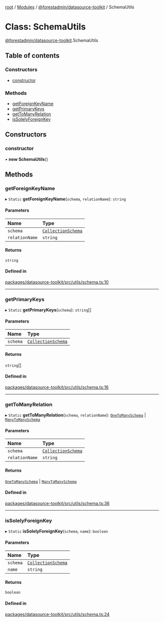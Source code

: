 [root](../README.md) / [Modules](../modules.md) / [@forestadmin/datasource-toolkit](../modules/forestadmin_datasource_toolkit.md) / SchemaUtils

# Class: SchemaUtils

[@forestadmin/datasource-toolkit](../modules/forestadmin_datasource_toolkit.md).SchemaUtils

## Table of contents

### Constructors

- [constructor](forestadmin_datasource_toolkit.SchemaUtils.md#constructor)

### Methods

- [getForeignKeyName](forestadmin_datasource_toolkit.SchemaUtils.md#getforeignkeyname)
- [getPrimaryKeys](forestadmin_datasource_toolkit.SchemaUtils.md#getprimarykeys)
- [getToManyRelation](forestadmin_datasource_toolkit.SchemaUtils.md#gettomanyrelation)
- [isSolelyForeignKey](forestadmin_datasource_toolkit.SchemaUtils.md#issolelyforeignkey)

## Constructors

### constructor

• **new SchemaUtils**()

## Methods

### getForeignKeyName

▸ `Static` **getForeignKeyName**(`schema`, `relationName`): `string`

#### Parameters

| Name | Type |
| :------ | :------ |
| `schema` | [`CollectionSchema`](../modules/forestadmin_datasource_toolkit.md#collectionschema) |
| `relationName` | `string` |

#### Returns

`string`

#### Defined in

[packages/datasource-toolkit/src/utils/schema.ts:10](https://github.com/ForestAdmin/agent-nodejs/blob/ab7dfd8/packages/datasource-toolkit/src/utils/schema.ts#L10)

___

### getPrimaryKeys

▸ `Static` **getPrimaryKeys**(`schema`): `string`[]

#### Parameters

| Name | Type |
| :------ | :------ |
| `schema` | [`CollectionSchema`](../modules/forestadmin_datasource_toolkit.md#collectionschema) |

#### Returns

`string`[]

#### Defined in

[packages/datasource-toolkit/src/utils/schema.ts:16](https://github.com/ForestAdmin/agent-nodejs/blob/ab7dfd8/packages/datasource-toolkit/src/utils/schema.ts#L16)

___

### getToManyRelation

▸ `Static` **getToManyRelation**(`schema`, `relationName`): [`OneToManySchema`](../modules/forestadmin_datasource_toolkit.md#onetomanyschema) \| [`ManyToManySchema`](../modules/forestadmin_datasource_toolkit.md#manytomanyschema)

#### Parameters

| Name | Type |
| :------ | :------ |
| `schema` | [`CollectionSchema`](../modules/forestadmin_datasource_toolkit.md#collectionschema) |
| `relationName` | `string` |

#### Returns

[`OneToManySchema`](../modules/forestadmin_datasource_toolkit.md#onetomanyschema) \| [`ManyToManySchema`](../modules/forestadmin_datasource_toolkit.md#manytomanyschema)

#### Defined in

[packages/datasource-toolkit/src/utils/schema.ts:36](https://github.com/ForestAdmin/agent-nodejs/blob/ab7dfd8/packages/datasource-toolkit/src/utils/schema.ts#L36)

___

### isSolelyForeignKey

▸ `Static` **isSolelyForeignKey**(`schema`, `name`): `boolean`

#### Parameters

| Name | Type |
| :------ | :------ |
| `schema` | [`CollectionSchema`](../modules/forestadmin_datasource_toolkit.md#collectionschema) |
| `name` | `string` |

#### Returns

`boolean`

#### Defined in

[packages/datasource-toolkit/src/utils/schema.ts:24](https://github.com/ForestAdmin/agent-nodejs/blob/ab7dfd8/packages/datasource-toolkit/src/utils/schema.ts#L24)
